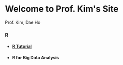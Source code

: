 # Welcome to Prof. Kim's Site
Prof. Kim, Dae Ho





### R

- #### [R Tutorial](./R/R-Tutorial/index.html)

- #### R for Big Data Analysis

